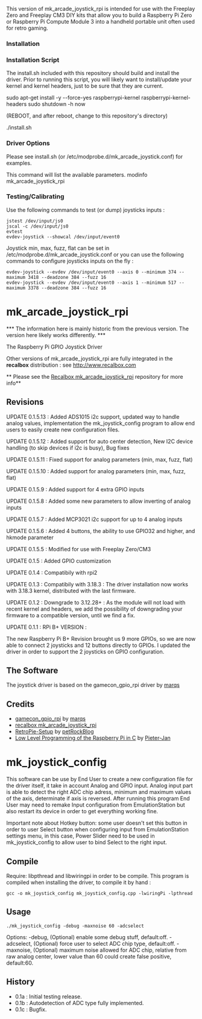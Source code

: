 This version of mk_arcade_joystick_rpi is intended for use with the Freeplay Zero and Freeplay CM3 DIY kits that allow you to build a Raspberry Pi Zero or Raspberry Pi Compute Module 3 into a handheld portable unit often used for retro gaming.

### Installation ###

### Installation Script ###

The install.sh included with this repository should build and install the driver.  Prior to running this script, you will likely want to install/update your kernel and kernel headers, just to be sure that they are current.

sudo apt-get install -y --force-yes raspberrypi-kernel raspberrypi-kernel-headers
sudo shutdown -h now

(REBOOT, and after reboot, change to this repository's directory)

./install.sh


### Driver Options ###

Please see install.sh (or /etc/modprobe.d/mk_arcade_joystick.conf) for examples.

This command will list the available parameters.
modinfo mk_arcade_joystick_rpi


### Testing/Calibrating ###

Use the following commands to test (or dump) joysticks inputs :
```shell
jstest /dev/input/js0
jscal -c /dev/input/js0
evtest
evdev-joystick --showcal /dev/input/event0
```

Joystick min, max, fuzz, flat can be set in /etc/modprobe.d/mk_arcade_joystick.conf or you can use the following commands to configure joysticks inputs on the fly :
```shell
evdev-joystick --evdev /dev/input/event0 --axis 0 --minimum 374 --maximum 3418 --deadzone 384 --fuzz 16
evdev-joystick --evdev /dev/input/event0 --axis 1 --minimum 517 --maximum 3378 --deadzone 384 --fuzz 16
```

# mk_arcade_joystick_rpi #

*** The information here is mainly historic from the previous version.  The version here likely works differently. ***

The Raspberry Pi GPIO Joystick Driver

Other versions of mk_arcade_joystick_rpi are fully integrated in the **recalbox** distribution : see http://www.recalbox.com

** Please see the [Recalbox mk_arcade_joystick_rpi](https://github.com/recalbox/mk_arcade_joystick_rpi/) repository for more info**

## Revisions ##
UPDATE 0.1.5.13 : Added ADS1015 i2c support, updated way to handle analog values, implementation the mk_joystick_config program to allow end users to easily create new configuration files.

UPDATE 0.1.5.12 : Added support for auto center detection, New I2C device handling (to skip devices if i2c is busy), Bug fixes
                  
UPDATE 0.1.5.11 : Fixed support for analog parameters (min, max, fuzz, flat)

UPDATE 0.1.5.10 : Added support for analog parameters (min, max, fuzz, flat)

UPDATE 0.1.5.9 : Added support for 4 extra GPIO inputs

UPDATE 0.1.5.8 : Added some new parameters to allow inverting of analog inputs

UPDATE 0.1.5.7 : Added MCP3021 i2c support for up to 4 analog inputs

UPDATE 0.1.5.6 : Added 4 buttons, the ability to use GPIO32 and higher, and hkmode parameter

UPDATE 0.1.5.5 : Modified for use with Freeplay Zero/CM3

UPDATE 0.1.5 : Added GPIO customization

UPDATE 0.1.4 : Compatibily with rpi2 

UPDATE 0.1.3 : Compatibily with 3.18.3 : The driver installation now works with 3.18.3 kernel, distributed with the last firmware.

UPDATE 0.1.2 : Downgrade to 3.12.28+ : As the module will not load with recent kernel and headers, we add the possibility of downgrading your firmware to a compatible version, until we find a fix.

UPDATE 0.1.1 : RPi B+ VERSION :

The new Raspberry Pi B+ Revision brought us 9 more GPIOs, so we are now able to connect 2 joysticks and 12 buttons directly to GPIOs. I updated the driver in order to support the 2 joysticks on GPIO configuration.

## The Software ##
The joystick driver is based on the gamecon_gpio_rpi driver by [marqs](https://github.com/marqs85)

Credits
-------------
-  [gamecon_gpio_rpi](https://github.com/petrockblog/RetroPie-Setup/wiki/gamecon_gpio_rpi) by [marqs](https://github.com/marqs85)
-  [recalbox mk_arcade_joystick_rpi](https://github.com/recalbox/mk_arcade_joystick_rpi)
-  [RetroPie-Setup](https://github.com/petrockblog/RetroPie-Setup) by [petRockBlog](http://blog.petrockblock.com/)
-  [Low Level Programming of the Raspberry Pi in C](http://www.pieter-jan.com/node/15) by [Pieter-Jan](http://www.pieter-jan.com/)


# mk_joystick_config #

This software can be use by End User to create a new configuration file for the driver itself, it take in account Analog and GPIO input. Analog input part is able to detect the right ADC chip adress, minimum and maximum values of the axis, determinate if axis is reversed. After running this program End User may need to remake Input configuration from EmulationStation but also restart its device in order to get everything working fine.

Important note about Hotkey button: some user doesn't set this button in order to user Select button when configuring input from EmulationStation settings menu, in this case, Power Slider need to be used in mk_joystick_config to allow user to bind Select to the right input.


## Compile ##
Require: libpthread and libwiringpi in order to be compile. 
This program is compiled when installing the driver, to compile it by hand :

```gcc -o mk_joystick_config mk_joystick_config.cpp -lwiringPi -lpthread```


## Usage ##
```./mk_joystick_config -debug -maxnoise 60 -adcselect```

Options:
-debug, (Optional) enable some debug stuff, default:off. 
-adcselect, (Optional) force user to select ADC chip type, default:off. 
-maxnoise, (Optional) maximum noise allowed for ADC chip, relative from raw analog center, lower value than 60 could create false positive, default:60. 


## History ##
- 0.1a : Initial testing release.
- 0.1b : Autodetection of ADC type fully implemented.
- 0.1c : Bugfix.

